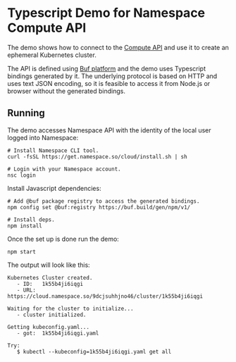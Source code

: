 # Typescript Demo for Namespace Compute API

The demo shows how to connect to the
[Compute API](https://buf.build/namespace/cloud/docs/main:namespace.cloud.compute.v1beta)
and use it to create an ephemeral Kubernetes cluster.

The API is defined using [Buf platform](https://buf.build/) and the demo uses
Typescript bindings generated by it. The underlying protocol is based on HTTP and
uses text JSON encoding, so it is feasible to access it from Node.js or browser
without the generated bindings.

## Running

The demo accesses Namespace API with the identity of the local user logged into Namespace:

```
# Install Namespace CLI tool.
curl -fsSL https://get.namespace.so/cloud/install.sh | sh

# Login with your Namespace account.
nsc login
```

Install Javascript dependencies:

```
# Add @buf package registry to access the generated bindings.
npm config set @buf:registry https://buf.build/gen/npm/v1/

# Install deps.
npm install
```

Once the set up is done run the demo:

```
npm start
```

The output will look like this:

```
Kubernetes Cluster created.
   - ID:   1k55b4ji6iqgi
   - URL:  https://cloud.namespace.so/9dcjsuhhjno46/cluster/1k55b4ji6iqgi

Waiting for the cluster to initialize...
   - cluster initialized.

Getting kubeconfig.yaml...
   - got:  1k55b4ji6iqgi.yaml

Try:
   $ kubectl --kubeconfig=1k55b4ji6iqgi.yaml get all
```
